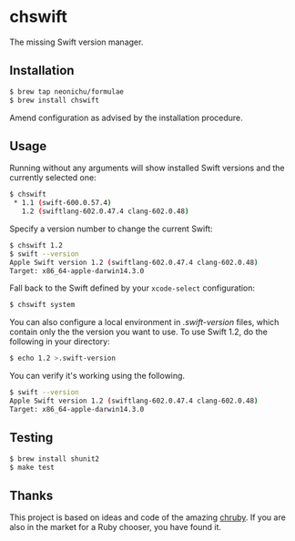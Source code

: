 # chswift

The missing Swift version manager.

## Installation

```bash
$ brew tap neonichu/formulae
$ brew install chswift
```

Amend configuration as advised by the installation procedure.

## Usage

Running without any arguments will show installed Swift versions and the currently selected one:

```bash
$ chswift 
 * 1.1 (swift-600.0.57.4)
   1.2 (swiftlang-602.0.47.4 clang-602.0.48)
```

Specify a version number to change the current Swift:

```bash
$ chswift 1.2
$ swift --version
Apple Swift version 1.2 (swiftlang-602.0.47.4 clang-602.0.48)
Target: x86_64-apple-darwin14.3.0
```

Fall back to the Swift defined by your `xcode-select` configuration:

```bash
$ chswift system
```

You can also configure a local environment in *.swift-version* files, which contain only the the version you want to use. To use Swift 1.2, do the following in your directory:

```bash
$ echo 1.2 >.swift-version
```

You can verify it's working using the following. 

```bash
$ swift --version
Apple Swift version 1.2 (swiftlang-602.0.47.4 clang-602.0.48)
Target: x86_64-apple-darwin14.3.0
```

## Testing

```bash
$ brew install shunit2
$ make test
```

## Thanks

This project is based on ideas and code of the amazing [chruby][1]. If
you are also in the market for a Ruby chooser, you have found it.


[1]: https://github.com/postmodern/chruby
